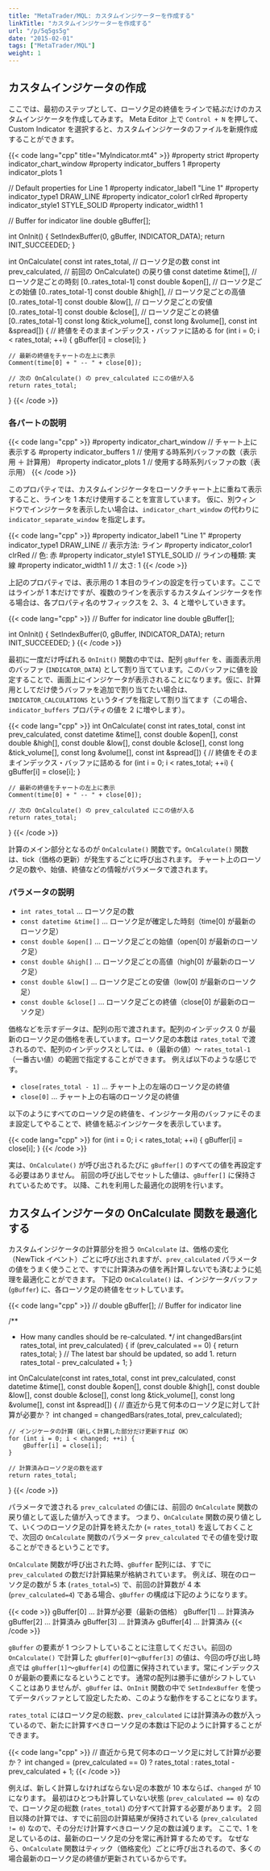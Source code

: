 ```yaml
---
title: "MetaTrader/MQL: カスタムインジケーターを作成する"
linkTitle: "カスタムインジケーターを作成する"
url: "/p/5q5gs5g"
date: "2015-02-01"
tags: ["MetaTrader/MQL"]
weight: 1
---
```


カスタムインジケータの作成
----

ここでは、最初のステップとして、ローソク足の終値をラインで結ぶだけのカスタムインジケータを作成してみます。
Meta Editor 上で `Control + N` を押して、Custom Indicator を選択すると、カスタムインジケータのファイルを新規作成することができます。

{{< code lang="cpp" title="MyIndicator.mt4" >}}
#property strict
#property indicator_chart_window
#property indicator_buffers 1
#property indicator_plots 1

// Default properties for Line 1
#property indicator_label1 "Line 1"
#property indicator_type1 DRAW_LINE
#property indicator_color1 clrRed
#property indicator_style1 STYLE_SOLID
#property indicator_width1 1

// Buffer for indicator line
double gBuffer[];

int OnInit() {
    SetIndexBuffer(0, gBuffer, INDICATOR_DATA);
    return INIT_SUCCEEDED;
}

int OnCalculate(
        const int rates_total,      // ローソク足の数
        const int prev_calculated,  // 前回の OnCalculate() の戻り値
        const datetime &time[],     // ローソク足ごとの時刻 [0..rates_total-1]
        const double &open[],       // ローソク足ごとの始値 [0..rates_total-1]
        const double &high[],       // ローソク足ごとの高値 [0..rates_total-1]
        const double &low[],        // ローソク足ごとの安値 [0..rates_total-1]
        const double &close[],      // ローソク足ごとの終値 [0..rates_total-1]
        const long &tick_volume[],
        const long &volume[],
        const int &spread[]) {
    // 終値をそのままインデックス・バッファに詰める
    for (int i = 0; i < rates_total; ++i) {
        gBuffer[i] = close[i];
    }

    // 最新の終値をチャートの左上に表示
    Comment(time[0] + " -- " + close[0]);

    // 次の OnCalculate() の prev_calculated にこの値が入る
    return rates_total;
}
{{< /code >}}

### 各パートの説明

{{< code lang="cpp" >}}
#property indicator_chart_window  // チャート上に表示する
#property indicator_buffers 1     // 使用する時系列バッファの数（表示用 ＋ 計算用）
#property indicator_plots 1       // 使用する時系列バッファの数（表示用）
{{< /code >}}

このプロパティでは、カスタムインジケータをローソクチャート上に重ねて表示すること、ラインを 1 本だけ使用することを宣言しています。
仮に、別ウィンドウでインジケータを表示したい場合は、`indicator_chart_window` の代わりに `indicator_separate_window` を指定します。

{{< code lang="cpp" >}}
#property indicator_label1 "Line 1"
#property indicator_type1 DRAW_LINE     // 表示方法: ライン
#property indicator_color1 clrRed       // 色: 赤
#property indicator_style1 STYLE_SOLID  // ラインの種類: 実線
#property indicator_width1 1            // 太さ: 1
{{< /code >}}

上記のプロパティでは、表示用の 1 本目のラインの設定を行っています。ここではラインが 1 本だけですが、複数のラインを表示するカスタムインジケータを作る場合は、各プロパティ名のサフィックスを 2、3、4 と増やしていきます。

{{< code lang="cpp" >}}
// Buffer for indicator line
double gBuffer[];

int OnInit() {
    SetIndexBuffer(0, gBuffer, INDICATOR_DATA);
    return INIT_SUCCEEDED;
}
{{< /code >}}

最初に一度だけ呼ばれる `OnInit()` 関数の中では、配列 `gBuffer` を、画面表示用のバッファ (`INDICATOR_DATA`) として割り当てています。このバッファに値を設定することで、画面上にインジケータが表示されることになります。仮に、計算用としてだけ使うバッファを追加で割り当てたい場合は、`INDICATOR_CALCULATIONS` というタイプを指定して割り当てます（この場合、`indicator_buffers` プロパティの値を 2 に増やします）。

{{< code lang="cpp" >}}
int OnCalculate(
        const int rates_total,
        const int prev_calculated,
        const datetime &time[],
        const double &open[],
        const double &high[],
        const double &low[],
        const double &close[],
        const long &tick_volume[],
        const long &volume[],
        const int &spread[]) {
    // 終値をそのままインデックス・バッファに詰める
    for (int i = 0; i < rates_total; ++i) {
        gBuffer[i] = close[i];
    }

    // 最新の終値をチャートの左上に表示
    Comment(time[0] + " -- " + close[0]);

    // 次の OnCalculate() の prev_calculated にこの値が入る
    return rates_total;
}
{{< /code >}}

計算のメイン部分となるのが `OnCalculate()` 関数です。`OnCalculate()` 関数は、tick（価格の更新）が発生するごとに呼び出されます。
チャート上のローソク足の数や、始値、終値などの情報がパラメータで渡されます。

### パラメータの説明

* `int rates_total` ... ローソク足の数
* `const datetime &time[]` ... ローソク足が確定した時刻（time[0] が最新のローソク足）
* `const double &open[]` ... ローソク足ごとの始値（open[0] が最新のローソク足）
* `const double &high[]` ... ローソク足ごとの高値（high[0] が最新のローソク足）
* `const double &low[]` ... ローソク足ごとの安値（low[0] が最新のローソク足）
* `const double &close[]` ... ローソク足ごとの終値（close[0] が最新のローソク足）

価格などを示すデータは、配列の形で渡されます。配列のインデックス 0 が最新のローソク足の価格を表しています。ローソク足の本数は `rates_total` で渡されるので、配列のインデックスとしては、`0`（最新の値）〜 `rates_total-1`（一番古い値）の範囲で指定することができます。
例えば以下のような感じです。

* `close[rates_total - 1]` ... チャート上の左端のローソク足の終値
* `close[0]` ... チャート上の右端のローソク足の終値

以下のようにすべてのローソク足の終値を、インジケータ用のバッファにそのまま設定してやることで、終値を結ぶインジケータを表示しています。

{{< code lang="cpp" >}}
for (int i = 0; i < rates_total; ++i) {
    gBuffer[i] = close[i];
}
{{< /code >}}

実は、`OnCalculate()` が呼び出されるたびに `gBuffer[]` のすべての値を再設定する必要はありません。
前回の呼び出しでセットした値は、`gBuffer[]` に保持されているためです。
以降、これを利用した最適化の説明を行います。


カスタムインジケータの OnCalculate 関数を最適化する
-----

カスタムインジケータの計算部分を担う `OnCalculate` は、価格の変化（NewTick イベント）ごとに呼び出されますが、`prev_calculated` パラメータの値をうまく使うことで、すでに計算済みの値を再計算しないでも済むように処理を最適化ことができます。
下記の `OnCalculate()` は、インジケータバッファ (`gBuffer`) に、各ローソク足の終値をセットしています。


{{< code lang="cpp" >}}
// double gBuffer[];  // Buffer for indicator line

/**
 * How many candles should be re-calculated.
 */
int changedBars(int rates_total, int prev_calculated) {
    if (prev_calculated == 0) {
        return rates_total;
    }
    // The latest bar should be updated, so add 1.
    return rates_total - prev_calculated + 1;
}

int OnCalculate(const int rates_total,
                const int prev_calculated,
                const datetime &time[],
                const double &open[],
                const double &high[],
                const double &low[],
                const double &close[],
                const long &tick_volume[],
                const long &volume[],
                const int &spread[]) {
    // 直近から見て何本のローソク足に対して計算が必要か？
    int changed = changedBars(rates_total, prev_calculated);

    // インジケータの計算（新しく計算した部分だけ更新すれば OK）
    for (int i = 0; i < changed; ++i) {
        gBuffer[i] = close[i];
    }

    // 計算済みローソク足の数を返す
    return rates_total;
}
{{< /code >}}

パラメータで渡される `prev_calculated` の値には、前回の `OnCalculate` 関数の戻り値として返した値が入ってきます。
つまり、`OnCalculate` 関数の戻り値として、いくつのローソク足の計算を終えたか (= `rates_total`) を返しておくことで、次回の `OnCalculate` 関数のパラメータ `prev_calculated` でその値を受け取ることができるということです。

`OnCalculate` 関数が呼び出された時、`gBuffer` 配列には、すでに `prev_calculated` の数だけ計算結果が格納されています。
例えば、現在のローソク足の数が 5 本 (`rates_total=5`) で、前回の計算数が 4 本 (`prev_calculated=4`) である場合、`gBuffer` の構成は下記のようになります。

{{< code >}}
gBuffer[0] ... 計算が必要（最新の価格）
gBuffer[1] ... 計算済み
gBuffer[2] ... 計算済み
gBuffer[3] ... 計算済み
gBuffer[4] ... 計算済み
{{< /code >}}

`gBuffer` の要素が 1 つシフトしていることに注意してください。前回の `OnCalculate()` で計算した `gBuffer[0]`〜`gBuffer[3]` の値は、今回の呼び出し時点では `gBuffer[1]`〜`gBuffer[4]` の位置に保持されています。常にインデックス 0 が最新の要素になるということです。
通常の配列は勝手に値がシフトしていくことはありませんが、`gBuffer` は、`OnInit` 関数の中で `SetIndexBuffer` を使ってデータバッファとして設定したため、このような動作をすることになります。

`rates_total` にはローソク足の総数、`prev_calculated` には計算済みの数が入っているので、新たに計算すべきローソク足の本数は下記のように計算することができます。

{{< code lang="cpp" >}}
// 直近から見て何本のローソク足に対して計算が必要か？
int changed = (prev_calculated == 0) ?
    rates_total : rates_total - prev_calculated + 1;
{{< /code >}}

例えば、新しく計算しなければならない足の本数が 10 本ならば、`changed` が 10 になります。
最初はひとつも計算していない状態 (`prev_calculated == 0`) なので、ローソク足の総数 (`rates_total`) の分すべて計算する必要があります。
2 回目以降の計算では、すでに前回の計算結果が保持されている (`prev_calculated != 0`) なので、その分だけ計算すべきローソク足の数は減ります。
ここで、1 を足しているのは、最新のローソク足の分を常に再計算するためです。
なぜなら、`OnCalculate` 関数はティック（価格変化）ごとに呼び出されるので、多くの場合最新のローソク足の終値が更新されているからです。

